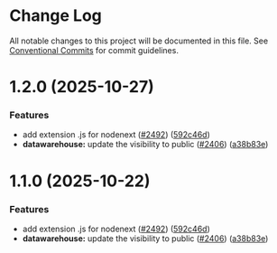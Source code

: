 # Change Log

All notable changes to this project will be documented in this file.
See [Conventional Commits](https://conventionalcommits.org) for commit guidelines.

# 1.2.0 (2025-10-27)

### Features

- add extension .js for nodenext ([#2492](https://github.com/scaleway/scaleway-sdk-js/issues/2492)) ([592c46d](https://github.com/scaleway/scaleway-sdk-js/commit/592c46df916c5b8b35f26c13b626eee797970f5d))
- **datawarehouse:** update the visibility to public ([#2406](https://github.com/scaleway/scaleway-sdk-js/issues/2406)) ([a38b83e](https://github.com/scaleway/scaleway-sdk-js/commit/a38b83e50f63f7741285fe9ba065bb9af5f7f016))

# 1.1.0 (2025-10-22)

### Features

- add extension .js for nodenext ([#2492](https://github.com/scaleway/scaleway-sdk-js/issues/2492)) ([592c46d](https://github.com/scaleway/scaleway-sdk-js/commit/592c46df916c5b8b35f26c13b626eee797970f5d))
- **datawarehouse:** update the visibility to public ([#2406](https://github.com/scaleway/scaleway-sdk-js/issues/2406)) ([a38b83e](https://github.com/scaleway/scaleway-sdk-js/commit/a38b83e50f63f7741285fe9ba065bb9af5f7f016))
